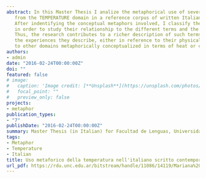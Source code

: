 ```yaml
---
abstract: In this Master Thesis I analize the metaphorical use of several terms
   from the TEMPERATURE domain in a reference corpus of written Italian from a cognitive framework.
   After indentifying the conceptual metaphors involved, I classify the evaluated entities
   in order to study their relationship to the different terms and the target domains.
   Thus, the research contributes to a richer description of such terms by including
   the experiences they describe, either in reference to their physical temperature or
   to other domains metaphorically conceptualized in terms of heat or cold.
authors:
- admin
date: "2016-02-24T00:00:00Z"
doi: ""
featured: false
# image:
#   caption: 'Image credit: [**Unsplash**](https://unsplash.com/photos/jdD8gXaTZsc)'
#   focal_point: ""
#   preview_only: false
projects:
- metaphor
publication_types:
- "7"
publishDate: "2016-02-24T00:00:00Z"
summary: Master Thesis (in Italian) for Facultad de Lenguas, Universidad Nacional de Córdoba (Argentina).
tags:
- Metaphor
- Temperature
- Italian
title: Uso metaforico della temperatura nell'italiano scritto contemporaneo
url_pdf: https://rdu.unc.edu.ar/bitstream/handle/11086/14119/Mariana%20Montes.pdf?sequence=1&isAllowed=y
---
```


